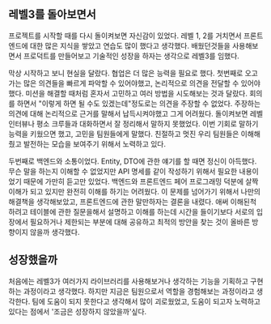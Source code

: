 ## 레벨3를 돌아보면서

프로젝트를 시작할 때를 다시 돌이켜보면 자신감이 있었다. 레벨 1, 2를 거치면서 프론트엔드에 대한 많은 지식을 쌓았고 연습도 많이 했다고 생각했다. 배웠던것들을 사용해보면서 프로덕트를 만들어보고 기술적인 성장을 하자는 생각으로 레벨3를 임했다.

막상 시작하고 보니 현실을 달랐다. 협업은 더 많은 능력을 필요로 했다.
첫번째로 오고가는 많은 의견들을 빠르게 파악할 수 있어야했고, 논리적으로 의견을 전달할 수 있어야했다. 미션을 해결할 때처럼 혼자서 고민하고 여러 방법을 시도해보는 것과 달랐다. 회의를 하면서 "이렇게 하면 될 수도 있겠는데"정도로는 의견을 주장할 수 없었다. 주장하는 의견에 대해 논리적으로 근거를 말해서 납득시켜야했고 그게 어려웠다. 돌이켜보면 레벨 인터뷰나 평소 크루들과 대화하면서 잘 정리해서 말하지 못했었다. 이번 기회로 말하기 능력을 키웠으면 했고, 고민을 팀원들에게 말했다. 친절하고 멋진 우리 팀원들은 이해해줬고 발전하는 모습을 보여주기 위해서 노력하고 있다.

두번째로 백엔드와 소통이었다. Entity, DTO에 관한 얘기를 할 때면 정신이 아득했다. 무슨 말을 하는지 이해할 수 없었지만 API 명세를 같이 작성하기 위해서 필요한 내용이었기 때문에 가만히 듣고만 있었다. 백엔드와 프론트엔드 페어 프로그래밍 덕분에 살짝 이해가 되고 있지만 완전히 이해를 하기는 어려웠다. 이 문제를 넘어가기 위해서 나만의 해결책을 생각해보았고, 프론트엔드에 관한 말만하자는 결론을 내렸다. 애써 이해된척 하려고 테이블에 관한 질문을해서 설명하고 이해를 하는데 시간을 들이기보다 서로의 입장에서 필요하거나 제한되는 부분에 대해 공유하고 최적의 방안을 찾는 것이 올바른 방향이지 않을까 생각했다.

## 성장했을까

처음에는 레벨3가 여러가지 라이브러리를 사용해보거나 생각하는 기능을 기획하고 구현하는 과정이라고 생각했다. 하지만 지금은 팀원으로서 역할을 경험해보는 과정이라고 생각한다. 팀에 도움이 되지 못한다고 생각해서 많이 괴로웠었고, 도움이 되고자 노력하고 있다는 점에서 '조금은 성장하지 않았을까'싶다.
